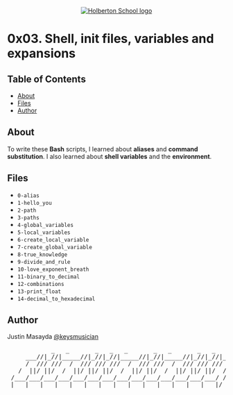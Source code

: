 <p align="center">
  <a href=#>
    <img src="https://intranet.hbtn.io/assets/holberton-logo-full-black-157ccfa3d2134776c1e3f78c0fe682968e8848b64fcacc6187976044f75f35a8.png" alt="Holberton School logo">
  </a>
</p>

# 0x03. Shell, init files, variables and expansions

## Table of Contents
* [About](#about)
* [Files](#files)
* [Author](#author)

## About
To write these **Bash** scripts, I learned about **aliases** and **command substitution**. I also learned about **shell variables** and the **environment**.

## Files
* `0-alias`
* `1-hello_you`
* `2-path`
* `3-paths`
* `4-global_variables`
* `5-local_variables`
* `6-create_local_variable`
* `7-create_global_variable`
* `8-true_knowledge`
* `9-divide_and_rule`
* `10-love_exponent_breath`
* `11-binary_to_decimal`
* `12-combinations`
* `13-print_float`
* `14-decimal_to_hexadecimal`


## Author
Justin Masayda [@keysmusician](https://github.com/keysmusician)
<pre align="center">
            _   _       _   _   _       _   _       _   _   _      
     ___//|_//|_____//|_//|_//|_____//|_//|_____//|_//|_//|___
     /  /// ///  /  /// /// ///  /  /// ///  /  /// /// ///  / |
   /  ||/ ||/  /  ||/ ||/ ||/  /  ||/ ||/  /  ||/ ||/ ||/  / /
 /___/___/___/___/___/___/___/___/___/___/___/___/___/___/ /
|___|___|___|___|___|___|___|___|___|___|___|___|___|___|/
</pre>
<p><span style="font-family: 'Lucida Console'; line-height: 14px; font-size: 14px; display: inline-block;">&nbsp;</span></p>
